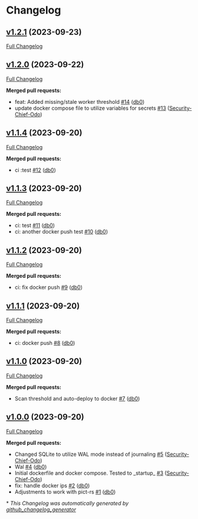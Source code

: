# Changelog

## [v1.2.1](https://github.com/db0/pictrs-safety/tree/v1.2.1) (2023-09-23)

[Full Changelog](https://github.com/db0/pictrs-safety/compare/v1.2.0...v1.2.1)

## [v1.2.0](https://github.com/db0/pictrs-safety/tree/v1.2.0) (2023-09-22)

[Full Changelog](https://github.com/db0/pictrs-safety/compare/v1.1.4...v1.2.0)

**Merged pull requests:**

- feat: Added missing/stale worker threshold [\#14](https://github.com/db0/pictrs-safety/pull/14) ([db0](https://github.com/db0))
- update docker compose file to utilize variables for secrets [\#13](https://github.com/db0/pictrs-safety/pull/13) ([Security-Chief-Odo](https://github.com/Security-Chief-Odo))

## [v1.1.4](https://github.com/db0/pictrs-safety/tree/v1.1.4) (2023-09-20)

[Full Changelog](https://github.com/db0/pictrs-safety/compare/v1.1.3...v1.1.4)

**Merged pull requests:**

- ci :test [\#12](https://github.com/db0/pictrs-safety/pull/12) ([db0](https://github.com/db0))

## [v1.1.3](https://github.com/db0/pictrs-safety/tree/v1.1.3) (2023-09-20)

[Full Changelog](https://github.com/db0/pictrs-safety/compare/v1.1.2...v1.1.3)

**Merged pull requests:**

- ci: test [\#11](https://github.com/db0/pictrs-safety/pull/11) ([db0](https://github.com/db0))
- ci: another docker push test [\#10](https://github.com/db0/pictrs-safety/pull/10) ([db0](https://github.com/db0))

## [v1.1.2](https://github.com/db0/pictrs-safety/tree/v1.1.2) (2023-09-20)

[Full Changelog](https://github.com/db0/pictrs-safety/compare/v1.1.1...v1.1.2)

**Merged pull requests:**

- ci: fix docker push [\#9](https://github.com/db0/pictrs-safety/pull/9) ([db0](https://github.com/db0))

## [v1.1.1](https://github.com/db0/pictrs-safety/tree/v1.1.1) (2023-09-20)

[Full Changelog](https://github.com/db0/pictrs-safety/compare/v1.1.0...v1.1.1)

**Merged pull requests:**

- ci: docker push  [\#8](https://github.com/db0/pictrs-safety/pull/8) ([db0](https://github.com/db0))

## [v1.1.0](https://github.com/db0/pictrs-safety/tree/v1.1.0) (2023-09-20)

[Full Changelog](https://github.com/db0/pictrs-safety/compare/v1.0.0...v1.1.0)

**Merged pull requests:**

- Scan threshold and auto-deploy to docker [\#7](https://github.com/db0/pictrs-safety/pull/7) ([db0](https://github.com/db0))

## [v1.0.0](https://github.com/db0/pictrs-safety/tree/v1.0.0) (2023-09-20)

[Full Changelog](https://github.com/db0/pictrs-safety/compare/943666c52edbdbb2a5ae4233ab5eb3d415d7d129...v1.0.0)

**Merged pull requests:**

- Changed SQLite to utilize WAL mode instead of journaling [\#5](https://github.com/db0/pictrs-safety/pull/5) ([Security-Chief-Odo](https://github.com/Security-Chief-Odo))
- Wal [\#4](https://github.com/db0/pictrs-safety/pull/4) ([db0](https://github.com/db0))
- Initial dockerfile and docker compose. Tested to \_startup\_ [\#3](https://github.com/db0/pictrs-safety/pull/3) ([Security-Chief-Odo](https://github.com/Security-Chief-Odo))
- fix: handle docker ips [\#2](https://github.com/db0/pictrs-safety/pull/2) ([db0](https://github.com/db0))
- Adjustments to work with pict-rs [\#1](https://github.com/db0/pictrs-safety/pull/1) ([db0](https://github.com/db0))



\* *This Changelog was automatically generated by [github_changelog_generator](https://github.com/github-changelog-generator/github-changelog-generator)*
